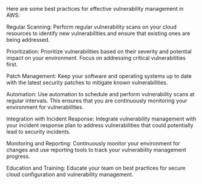 
Here are some best practices for effective vulnerability management in AWS:


Regular Scanning: Perform regular vulnerability scans on your cloud resources to identify new vulnerabilities and ensure that existing ones are being addressed.

Prioritization: Prioritize vulnerabilities based on their severity and potential impact on your environment. Focus on addressing critical vulnerabilities first.

Patch Management: Keep your software and operating systems up to date with the latest security patches to mitigate known vulnerabilities.

Automation: Use automation to schedule and perform vulnerability scans at regular intervals. This ensures that you are continuously monitoring your environment for vulnerabilities.

Integration with Incident Response: Integrate vulnerability management with your incident response plan to address vulnerabilities that could potentially lead to security incidents.

Monitoring and Reporting: Continuously monitor your environment for changes and use reporting tools to track your vulnerability management progress.

Education and Training: Educate your team on best practices for secure cloud configuration and vulnerability management.